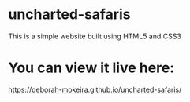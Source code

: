 # uncharted-safaris
This is a simple website built using HTML5 and CSS3

# You can view it live here:
https://deborah-mokeira.github.io/uncharted-safaris/
